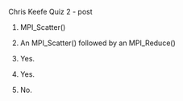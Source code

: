 Chris Keefe
Quiz 2 - post

1. MPI_Scatter()

2. An MPI_Scatter() followed by an MPI_Reduce()

3. Yes. 

4. Yes.

5. No. 
